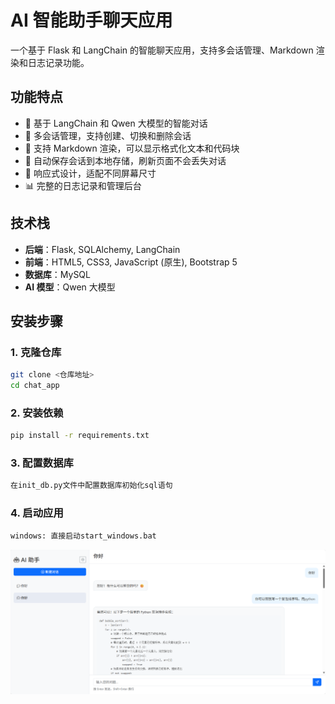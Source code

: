 # AI 智能助手聊天应用

一个基于 Flask 和 LangChain 的智能聊天应用，支持多会话管理、Markdown 渲染和日志记录功能。

## 功能特点

- 🤖 基于 LangChain 和 Qwen 大模型的智能对话
- 💬 多会话管理，支持创建、切换和删除会话
- 📝 支持 Markdown 渲染，可以显示格式化文本和代码块
- 💾 自动保存会话到本地存储，刷新页面不会丢失对话
- 📱 响应式设计，适配不同屏幕尺寸
- 📊 完整的日志记录和管理后台

## 技术栈

- **后端**：Flask, SQLAlchemy, LangChain
- **前端**：HTML5, CSS3, JavaScript (原生), Bootstrap 5
- **数据库**：MySQL
- **AI 模型**：Qwen 大模型

## 安装步骤

### 1. 克隆仓库

```bash
git clone <仓库地址>
cd chat_app
```

### 2. 安装依赖

```bash
pip install -r requirements.txt
```

### 3. 配置数据库

```bash
在init_db.py文件中配置数据库初始化sql语句
```

### 4. 启动应用

```bash
windows: 直接启动start_windows.bat
```
![img.png](img.png)
